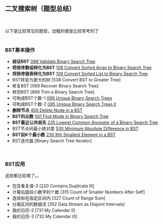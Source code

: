 ## 二叉搜索树（题型总结）
<br>

以下是比较常见的题型，加粗的便是比较常考的了
<br>
<br>

### BST基本操作
- **验证BST** [098 Validate Binary Search Tree](https://github.com/LUCY78765580/Day-Day-Leetcode/blob/master/C/binary%20search%20tree/098_Validate%20Binary%20Search%20Tree.md)
- **将排序数组转化为BST** [108 Convert Sorted Array to Binary Search Tree](https://github.com/LUCY78765580/Day-Day-Leetcode/blob/master/C/binary%20search%20tree/108_Convert%20Sorted%20Array%20to%20Binary%20Tree.md)
- **将排序链表转化为BST** [109 Convert Sorted List to Binary Search Tree](https://github.com/LUCY78765580/Day-Day-Leetcode/blob/master/C/binary%20search%20tree/109_Convert%20Sorted%20List%20to%20Binary%20Search%20Tree.md)
- BST转变为更大的树 [538 Convert BST to Greater Tree]
- 修复BST [099 Recover Binary Search Tree]
- 修剪BST [669 Trim a Binary Search Tree]
- 可构成BST个数-1 [096 Unique Binary Search Trees](https://github.com/LUCY78765580/Day-Day-Leetcode/blob/master/C/binary%20search%20tree/096_Unique%20Binary%20Search%20Tree.md)
- 可构成BST个数-2 [095 Unique Binary Search Trees II](https://github.com/LUCY78765580/Day-Day-Leetcode/blob/master/C/binary%20search%20tree/095_Unique%20Binary%20Search%20Tree-2.md)
- **删除节点** [450 Delete Node in a BST](https://github.com/LUCY78765580/Day-Day-Leetcode/blob/master/C/binary%20search%20tree/450_Delete%20Node%20in%20BST.md)
- **BST的众数** [501 Find Mode in Binary Search Tree](https://github.com/LUCY78765580/Day-Day-Leetcode/blob/master/C/binary%20search%20tree/501_Find%20Mode%20in%20Binary%20Search%20Tree.md)
- **BST最近公共祖先** [235 Lowest Common Ancestor of a Binary Search Tree]()
- BST节点间最小绝对差 [530 Minimum Absolute Difference in BST](https://github.com/LUCY78765580/Day-Day-Leetcode/blob/master/C/binary%20search%20tree/235_Lowest%20Common%20Ancestor%20of%20a%20Binary%20Search%20Tree.md)
- **BST前K个最小数** [230 Kth Smallest Element in a BST](https://github.com/LUCY78765580/Day-Day-Leetcode/blob/master/C/binary%20search%20tree/230_Kth%20Smallest%20Element%20in%20a%20BST.md)
- BST迭代器 [Binary Search Tree Iterator]
<br>

### BST应用
这些都比较难了。。

- 包含重复值-3 [220 Contains Duplicate III]
- 计算后面较小数字的个数 [315 Count of Smaller Numbers After Self]
- 连续和在指定区间内 [327 Count of Range Sum]
- 分离区间的数据流 [352 Data Stream as Disjoint Intervals]
- 我的日历-2 [731 My Calendar II]
- 我的日历-3 [732 My Calendar III]
<br>

